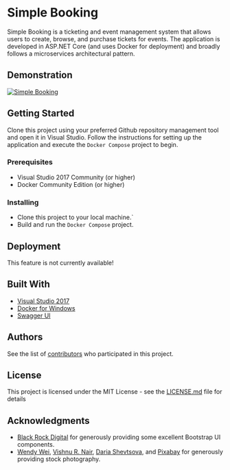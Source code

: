 # Simple Booking

Simple Booking is a ticketing and event management system that allows users to create, browse, and purchase tickets for events. The application is developed in ASP.NET Core (and uses Docker for deployment) and broadly follows a microservices architectural pattern.

## Demonstration

[![Simple Booking](http://img.youtube.com/vi/-FnYialTVYY/0.jpg)](https://www.youtube.com/watch?v=-FnYialTVYY "Simple Booking")

## Getting Started

Clone this project using your preferred Github repository management tool and open it in Visual Studio. Follow the instructions for setting up the application and execute the `Docker Compose` project to begin.

### Prerequisites

* Visual Studio 2017 Community (or higher)
* Docker Community Edition (or higher)

### Installing

* Clone this project to your local machine.`
* Build and run the `Docker Compose` project.

## Deployment

This feature is not currently available!

## Built With

* [Visual Studio 2017](https://www.visualstudio.com/)
* [Docker for Windows](https://www.docker.com/docker-windows)
* [Swagger UI](https://swagger.io/tools/swagger-ui/)

## Authors

See the list of [contributors](https://github.com/tigeringarden/KalAcademyMusicApp/graphs/contributors) who participated in this project.

## License

This project is licensed under the MIT License - see the [LICENSE.md](LICENSE.md) file for details

## Acknowledgments

* [Black Rock Digital](https://github.com/BlackrockDigital/startbootstrap-creative) for generously providing some excellent Bootstrap UI components.
* [Wendy Wei](https://www.pexels.com/@wendy-wei-387315), [Vishnu R. Nair](https://www.pexels.com/@vishnu-r-nair-426592), [Daria Shevtsova](https://www.pexels.com/@daria-shevtsova), and [Pixabay](https://www.pexels.com/@pixabay) for generously providing stock photography.
